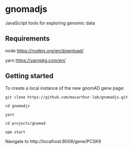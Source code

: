 # gnomadjs

JavaScript tools for exploring genomic data

## Requirements

node https://nodejs.org/en/download/

yarn https://yarnpkg.com/en/

## Getting started

To create a local instance of the new gnomAD gene page:

`git clone https://github.com/macarthur-lab/gnomadjs.git`

`cd gnomadjs`

`yarn`

`cd projects/gnomad`

`npm start`

Navigate to http://localhost:8008/gene/PCSK9
